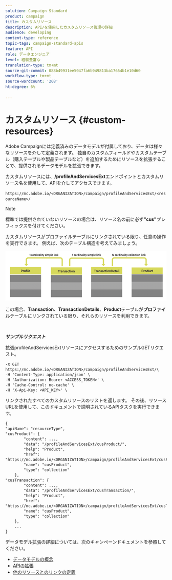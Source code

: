 ```yaml
---
solution: Campaign Standard
product: campaign
title: カスタムリソース
description: API/を使用したカスタムリソース管理の詳細
audience: developing
content-type: reference
topic-tags: campaign-standard-apis
feature: API
role: データエンジニア
level: 経験豊富な
translation-type: tm+mt
source-git-commit: 088b49931ee5047fa6b949813ba17654b1e10d60
workflow-type: tm+mt
source-wordcount: '208'
ht-degree: 6%

---
```



# カスタムリソース {#custom-resources}

Adobe Campaignには定義済みのデータモデルが付属しており、データは様々なリソースを介して定義されます。 独自のカスタムフィールドやカスタムテーブル（購入テーブルや製品テーブルなど）を追加するためにリソースを拡張することで、提供されるデータモデルを拡張できます。

カスタムリソースには、**/profileAndServicesExt**&#x200B;エンドポイントとカスタムリソース名を使用して、APIを介してアクセスできます。

`https://mc.adobe.io/<ORGANIZATION>/campaign/profileAndServicesExt/<resourceName>/`

>[!NOTE]
>
>標準では提供されていないリソースの場合は、リソース名の前に必ず<b>&quot;cus&quot;</b>プレフィックスを付けてください。

カスタムリソースがプロファイルテーブルにリンクされている限り、任意の操作を実行できます。 例えば、次のテーブル構造を考えてみましょう。

![代替テキスト](assets/cusresources.png)

この場合、**Transaction**、**TransactionDetails**、**Product**&#x200B;テーブルが&#x200B;**プロファイル**&#x200B;テーブルにリンクされている限り、それらのリソースを利用できます。

<br/>

***サンプルリクエスト***

拡張profileAndServicesExtリソースにアクセスするためのサンプルGETリクエスト。

```
-X GET https://mc.adobe.io/<ORGANIZATION>/campaign/profileAndServicesExt/\
-H 'Content-Type: application/json' \
-H 'Authorization: Bearer <ACCESS_TOKEN>' \
-H 'Cache-Control: no-cache' \
-H 'X-Api-Key: <API_KEY>' \
```

リンクされたすべてのカスタムリソースのリストを返します。 その後、リソースURLを使用して、このドキュメントで説明されているAPIタスクを実行できます。

```
{
"apiName": "resourceType",
"cusProduct": {
        "content": ...,
        "data": "/profileAndServicesExt/cusProduct/",
        "help": "Product",
        "href": "https://mc.adobe.io/<ORGANIZATION>/campaign/profileAndServicesExt/cusProduct/metadata",
        "name": "cusProduct",
        "type": "collection"
    },
"cusTransaction": {
        "content": ...,
        "data": "/profileAndServicesExt/cusTransaction/",
        "help": "Product",
        "href": "https://mc.adobe.io/<ORGANIZATION>/campaign/profileAndServicesExt/cusTransaction/metadata",
        "name": "cusProduct",
        "type": "collection"
    },
    ...
}
```

データモデル拡張の詳細については、次のキャンペーンドキュメントを参照してください。

* [データモデルの概念](../../developing/using/data-model-concepts.md)
* [APIの拡張](../../developing/using/about-extending-the-api.md)
* [他のリソースとのリンクの定義](https://helpx.adobe.com/campaign/standard/developing/using/configuring-the-resource-s-data-structure.html#defining-links-with-other-resources)
